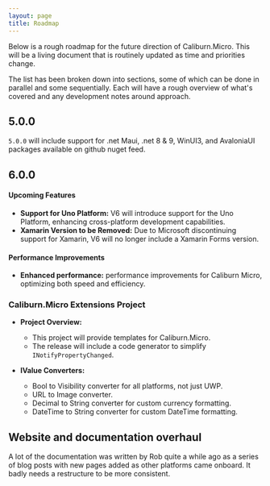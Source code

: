 ```yaml
---
layout: page
title: Roadmap
---
```


Below is a rough roadmap for the future direction of Caliburn.Micro. This will be a living document that is routinely updated as time and priorities change.

The list has been broken down into sections, some of which can be done in parallel and some sequentially. Each will have a rough overview of what's covered and any development notes around approach.


## 5.0.0

`5.0.0` will include support for .net Maui, .net 8 & 9, WinUI3, and AvaloniaUI
packages available on github nuget feed.

## 6.0.0

#### Upcoming Features
- **Support for Uno Platform:** V6 will introduce support for the Uno Platform, enhancing cross-platform development capabilities.
- **Xamarin Version to be Removed:** Due to Microsoft discontinuing support for Xamarin, V6 will no longer include a Xamarin Forms version.

#### Performance Improvements
- **Enhanced performance:** performance improvements for Caliburn Micro, optimizing both speed and efficiency.


### Caliburn.Micro Extensions Project

- **Project Overview:**
  - This project will provide templates for Caliburn.Micro.
  - The release will include a code generator to simplify `INotifyPropertyChanged`.

- **IValue Converters:**
  - Bool to Visibility converter for all platforms, not just UWP.
  - URL to Image converter.
  - Decimal to String converter for custom currency formatting.
  - DateTime to String converter for custom DateTime formatting.



## Website and documentation overhaul

A lot of the documentation was written by Rob quite a while ago as a series of blog posts with new pages added as other platforms came onboard. It badly needs a restructure to be more consistent.

[4.0.0]: https://github.com/Caliburn-Micro/Caliburn.Micro/milestones/v4.0.0
[templating]: https://github.com/dotnet/templating/
[wts]: https://github.com/Microsoft/WindowsTemplateStudio
